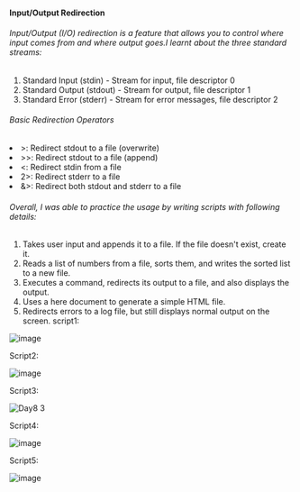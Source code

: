 #### Input/Output Redirection

###### Input/Output (I/O) redirection is a feature that allows you to control where input comes from and where output goes.I learnt about the three standard streams:
1. Standard Input (stdin) - Stream for input, file descriptor 0
2. Standard Output (stdout) - Stream for output, file descriptor 1
3. Standard Error (stderr) - Stream for error messages, file descriptor 2

###### Basic Redirection Operators
<li> >: Redirect stdout to a file (overwrite)
<li> >>: Redirect stdout to a file (append)
<li> <: Redirect stdin from a file
<li> 2>: Redirect stderr to a file
<li> &>: Redirect both stdout and stderr to a file

###### Overall, I was able to practice the usage by writing scripts with following details: 
1. Takes user input and appends it to a file. If the file doesn't exist, create it.
2. Reads a list of numbers from a file, sorts them, and writes the sorted list to a new file.
3. Executes a command, redirects its output to a file, and also displays the output.
4. Uses a here document to generate a simple HTML file.
5. Redirects errors to a log file, but still displays normal output on the screen.
script1:

![image](https://github.com/user-attachments/assets/5de9639e-987e-4e66-9d4d-06bf75514e2c)

Script2:

![image](https://github.com/user-attachments/assets/c95889a8-eb3f-45fd-a395-4b15d5bdadd5)

Script3: 

![Day8 3](https://github.com/user-attachments/assets/75866d5f-8fd2-4606-a458-c6d4be3df1b4)

Script4:

![image](https://github.com/user-attachments/assets/b206770d-fa79-4c85-9480-7529c5165188)

Script5:

![image](https://github.com/user-attachments/assets/1d75fab7-264c-47dc-8130-9026cd8db81a)
